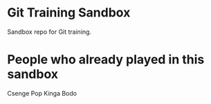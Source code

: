 # Git Training Sandbox
Sandbox repo for Git training.

# People who already played in this sandbox
Csenge Pop
Kinga Bodo